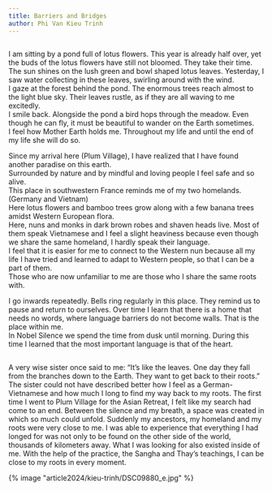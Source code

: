 ```yaml
---
title: Barriers and Bridges
author: Phi Van Kieu Trinh
---
```


<div class="verse removeTopMarginInFollowingElem removeIndentInFollowingElem" style="column-span: all; margin-bottom: 1.1em;"><p>I am sitting by a pond full of lotus flowers. This year is already half over, yet the buds of the lotus flowers have still not bloomed. They take their time.<br/>
The sun shines on the lush green and bowl shaped lotus leaves. Yesterday, I saw water collecting in these leaves, swirling around with the wind.<br/>
I gaze at the forest behind the pond. The enormous trees reach almost to the light blue sky. Their leaves rustle, as if they are all waving to me excitedly.<br/>
I smile back. Alongside the pond a bird hops through the meadow. Even though he can fly, it must be beautiful to wander on the Earth sometimes.<br/>
I feel how Mother Earth holds me. Throughout my life and until the end of my life she will do so.</p>

<p>Since my arrival here (Plum Village), I have realized that I have found another paradise on this earth.<br/>
Surrounded by nature and by mindful and loving people I feel safe and so alive. <br/>
This place in southwestern France reminds me of my two homelands. (Germany and Vietnam)<br/>
Here lotus flowers and bamboo trees grow along with a few banana trees amidst Western European flora. <br/>
Here, nuns and monks in dark brown robes and shaven heads live. Most of them speak Vietnamese and I feel a slight heaviness because even though<br/>
we share the same homeland, I hardly speak their language.<br/>
I feel that it is easier for me to connect to the Western nun because all my life I have tried and learned to adapt to Western people, so that I can be a part of them.<br/>
Those who are now unfamiliar to me are those who I share the same roots with.</p>

<p>I go inwards repeatedly. Bells ring regularly in this place. They remind us to pause and return to ourselves. Over time I learn that there is a home that<br/>
needs no words, where language barriers do not become walls. That is the place within me.<br/>
In Nobel Silence we spend the time from dusk until morning. During this time I learned that the most important language is that of the heart.</p></div>

A very wise sister once said to me: “It’s like the leaves. One day they fall from the branches down to the Earth. They want to get back to their roots.” The sister could not have described better how I feel as a German-Vietnamese and how much I long to find my way back to my roots. The first time I went to Plum Village for the Asian Retreat, I felt like my search had come to an end. Between the silence and my breath, a space was created in which so much could unfold. Suddenly my ancestors, my homeland and my roots were very close to me. I was able to experience that everything I had longed for was not only to be found on the other side of the world, thousands of kilometers away. What I was looking for also existed inside of me. With the help of the practice, the Sangha and Thay’s teachings, I can be close to my roots in every moment.

<div class="article-end"></div>

{% image "article2024/kieu-trinh/DSC09880_e.jpg" %}